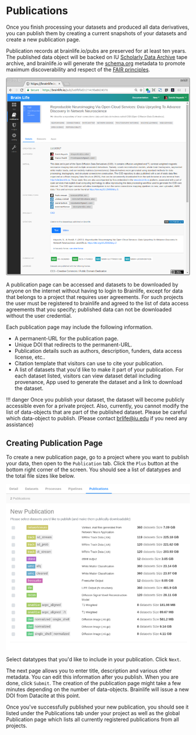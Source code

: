 # Publications

Once you finish processing your datasets and produced all data derivatives, you can publish them by creating a current snapshots of your datasets and create a new publication page. 

Publication records at brainlife.io/pubs are preserved for at least ten years. The published data object will be backed on IU  [Scholarly Data Archive](https://kb.iu.edu/d/aiyi) tape archive, and brainlife.io will generate the [schema.org](https://schema.org) metadata to promote maximum discoverability and respect of the [FAIR principles](https://www.go-fair.org/fair-principles/).

![publication.page](/docs/img/publication.page.png)

A publication page can be accessed and datasets to be downloaded by anyone on the internet without having to login to Brainlife, except for data that belongs to a project that requires user agreements. For such projects the user must be registered to brainlife and agreed to the list of data access agreements that you specify; published data can not be downloaded without the user credential.

Each publication page may include the following information.

* A permanent-URL for the publication page.
* Unique DOI that redirects to the permanent-URL.
* Publication details such as authors, description, funders, data access license, etc..
* Citation template that visitors can use to cite your publication.
* A list of datasets that you'd like to make it part of your publication. For each dataset listed, visitors can view dataset detail including provenance, App used to generate the dataset and a link to download the dataset.

!!! danger
    Once you publish your dataset, the dataset will become publicly accessible even for a private project. Also, currently, you cannot modify the list of data-objects that are part of the published dataset. Please be careful which data-object to publish. (Please contact brlife@iu.edu if you need any assistance)

## Creating Publication Page

To create a new publication page, go to a project where you want to publish your data, then open to the `Publication` tab. Click the `Plus` button at the bottom right corner of the screen. You should see a list of datatypes and the total file sizes like below.

![publication.page](/docs/img/publication.select.png)

Select datatypes that you'd like to include in your publication. Click `Next`.

The next page allows you to enter title, description and various other metadata. You can edit this information after you publish. When you are done, click `Submit`. The creation of the publication page might take a few minutes depending on the number of data-objects. Brainlife will issue a new DOI from Datacite at this point.

Once you've successfully published your new publication, you should see it listed under the Publications tab under your project as well as the global Publication page which lists all currently registered publications from all projects.
